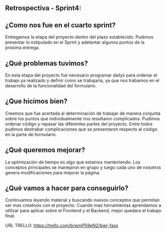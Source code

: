 Retrospectiva - Sprint4:
------------------------------------

¿Como nos fue en el cuarto sprint?
------------------------------------
Entregamos la etapa del proyecto dentro del plazo establecido. Pudimos presentar lo estipulado en el Sprint y adelantar algunos puntos de la próxima entrega.

¿Qué problemas tuvimos?
-----------------------------------
En esta etapa del proyecto fue necesario programar dailys para ordenar el trabajo ya realizado y definir como se trabajaría, ya que nos trabamos en el desarrollo de la funcionalidad del formulario.

¿Que hicimos bien?
-----------------------------------
Creemos que fue acertada al determinación de trabajar de manera conjunta sobre los puntos que individualmente nos resultaron complicados. Pudimos ordenar código y repasar las diferentes partes del proyecto. Entre todos pudimos destrabar complicaciones que se presentaron respecto al código en la parte de formulario.

¿Qué queremos mejorar?
-----------------------------------
La optimización de tiempo es algo que estamos manteniendo. Los conceptos principales se manejaron en grupo y luego cada uno de nosotros genera modificaciones para mejorar la página.

¿Qué vamos a hacer para conseguirlo?
-----------------------------------
Continuamos leyendo material y buscando nuevos conceptos que permitan ser mas creativos con el proyecto. Cuando mas herramientas aprendamos a utilizar para aplicar sobre el Frontend y el Backend, mejor quedara el trabajo final.

URL TRELLO:
https://trello.com/b/wmP59eN2/bier-fass
